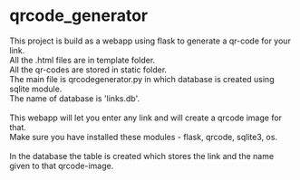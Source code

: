 # qrcode_generator
This project is build as a webapp using flask to generate a qr-code for your link.
<br/> All the .html files are in template folder.
<br/> All the qr-codes are stored in static folder.
<br/> The main file is qrcodegenerator.py in which database is created using sqlite module.
<br/> The name of database is 'links.db'.
<br/><br/>
This webapp will let you enter any link and will create a qrcode image for that.
<br/>Make sure you have installed these modules - flask, qrcode, sqlite3, os.
<br/><br/>
In the database the table is created which stores the link and the name given to that qrcode-image.
